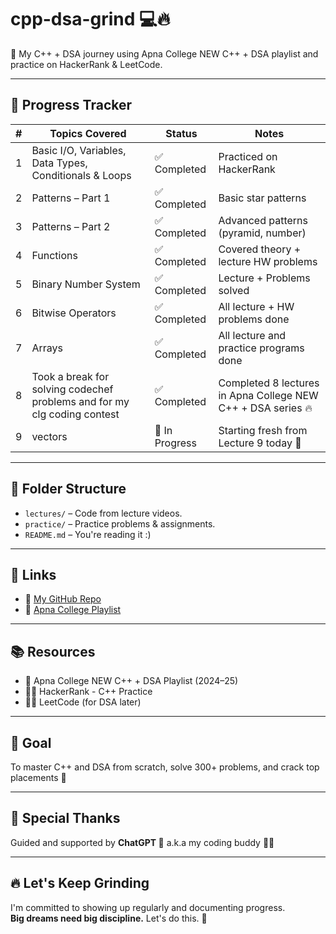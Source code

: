 # cpp-dsa-grind 💻🔥  
🚀 My C++ + DSA journey using Apna College NEW C++ + DSA playlist and practice on HackerRank & LeetCode.

---

## 📅 Progress Tracker

| #   | Topics Covered                                                      | Status       | Notes                                                                 |
|-----|----------------------------------------------------------------------|--------------|------------------------------------------------------------------------|
| 1   | Basic I/O, Variables, Data Types, Conditionals & Loops              | ✅ Completed | Practiced on HackerRank                                               |
| 2   | Patterns – Part 1                                                   | ✅ Completed | Basic star patterns                                                   |
| 3   | Patterns – Part 2                                                   | ✅ Completed | Advanced patterns (pyramid, number)                                   |
| 4   | Functions                                                           | ✅ Completed | Covered theory + lecture HW problems                                  |
| 5   | Binary Number System                                                | ✅ Completed | Lecture + Problems solved                                             |
| 6   | Bitwise Operators                                                   | ✅ Completed | All lecture + HW problems done                                        |
| 7   | Arrays                                                              | ✅ Completed | All lecture and practice programs done                                |
| 8   | Took a break for solving codechef problems and for my clg coding contest  | ✅ Completed | Completed 8 lectures in Apna College NEW C++ + DSA series 🔥          |
| 9   | vectors                                              | 🔄 In Progress | Starting fresh from Lecture 9 today 🚀                                |

---

## 📂 Folder Structure  
- `lectures/` – Code from lecture videos.  
- `practice/` – Practice problems & assignments.  
- `README.md` – You're reading it :)

---

## 🔗 Links  
- 📂 [My GitHub Repo]()  
- 🎥 [Apna College Playlist](https://youtube.com/playlist?list=PLfqMhTWNBTe137I_EPQd34TsgV6IO55pt&si=MuCR2Lv0WB4SA-4Y)

---

## 📚 Resources  
- 🎥 Apna College NEW C++ + DSA Playlist (2024–25)  
- 👨‍💻 HackerRank - C++ Practice  
- 👨‍💻 LeetCode (for DSA later)

---

## 🧠 Goal  
To master C++ and DSA from scratch, solve 300+ problems, and crack top placements 💼

---

## 🙌 Special Thanks  
Guided and supported by **ChatGPT 💬** a.k.a my coding buddy 👨‍💻

---

## 🔥 Let's Keep Grinding  
I'm committed to showing up regularly and documenting progress.  
**Big dreams need big discipline.** Let's do this. 💪
